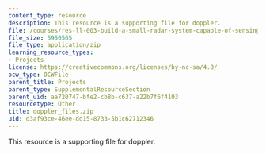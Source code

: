 ```yaml
---
content_type: resource
description: This resource is a supporting file for doppler.
file: /courses/res-ll-003-build-a-small-radar-system-capable-of-sensing-range-doppler-and-synthetic-aperture-radar-imaging-january-iap-2011/d3af93ce46eedd1587335b1c62712346_doppler_files.zip
file_size: 5950565
file_type: application/zip
learning_resource_types:
- Projects
license: https://creativecommons.org/licenses/by-nc-sa/4.0/
ocw_type: OCWFile
parent_title: Projects
parent_type: SupplementalResourceSection
parent_uid: aa720747-bfe2-cb8b-c637-a22b7f6f4103
resourcetype: Other
title: doppler_files.zip
uid: d3af93ce-46ee-dd15-8733-5b1c62712346
---
```

This resource is a supporting file for doppler.